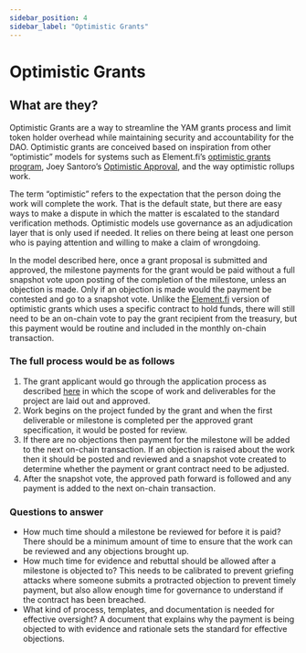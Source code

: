 ```yaml
---
sidebar_position: 4
sidebar_label: "Optimistic Grants"
---
```


# Optimistic Grants

## What are they?

Optimistic Grants are a way to streamline the YAM grants process and limit token holder overhead while maintaining security and accountability for the DAO. Optimistic grants are conceived based on inspiration from other “optimistic” models for systems such as Element.fi’s [optimistic grants program](https://docs.element.fi/governance-council/council-protocol-smart-contracts/optimistic-grants), Joey Santoro’s [Optimistic Approval](https://medium.com/fei-protocol/decentralized-governance-structures-9c4eb8a3e452), and the way optimistic rollups work.

The term “optimistic” refers to the expectation that the person doing the work will complete the work. That is the default state, but there are easy ways to make a dispute in which the matter is escalated to the standard verification methods. Optimistic models use governance as an adjudication layer that is only used if needed. It relies on there being at least one person who is paying attention and willing to make a claim of wrongdoing.

In the model described here, once a grant proposal is submitted and approved, the milestone payments for the grant would be paid without a full snapshot vote upon posting of the completion of the milestone, unless an objection is made. Only if an objection is made would the payment be contested and go to a snapshot vote. Unlike the [Element.fi](http://Element.fi) version of optimistic grants which uses a specific contract to hold funds, there will still need to be an on-chain vote to pay the grant recipient from the treasury, but this payment would be routine and included in the monthly on-chain transaction.  

### The full process would be as follows

1. The grant applicant would go through the application process as described [here](the-grants-process.md) in which the scope of work and deliverables for the project are laid out and approved.
2. Work begins on the project funded by the grant and when the first deliverable or milestone is completed per the approved grant specification, it would be posted for review.
3. If there are no objections then payment for the milestone will be added to the next on-chain transaction. If an objection is raised about the work then it should be posted and reviewed and a snapshot vote created to determine whether the payment or grant contract need to be adjusted.
4. After the snapshot vote, the approved path forward is followed and any payment is added to the next on-chain transaction.

### Questions to answer

- How much time should a milestone be reviewed for before it is paid? There should be a minimum amount of time to ensure that the work can be reviewed and any objections brought up.
- How much time for evidence and rebuttal should be allowed after a milestone is objected to? This needs to be calibrated to prevent griefing attacks where someone submits a protracted objection to prevent timely payment, but also allow enough time for governance to understand if the contract has been breached.
- What kind of process, templates, and documentation is needed for effective oversight? A document that explains why the payment is being objected to with evidence and rationale sets the standard for effective objections.
